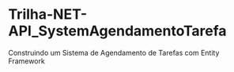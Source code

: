 # Trilha-NET-API_SystemAgendamentoTarefa
Construindo um Sistema de Agendamento de Tarefas com Entity Framework
